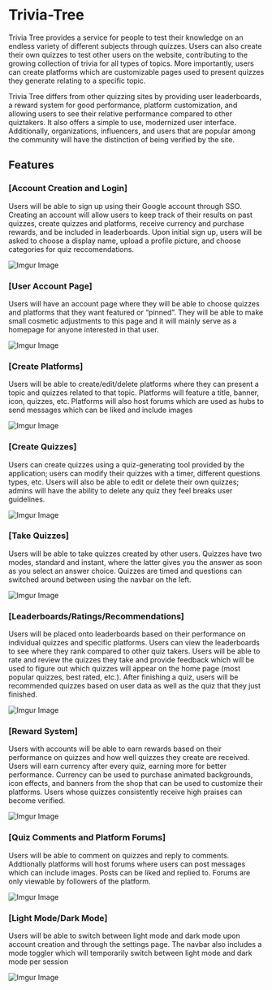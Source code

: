 # Trivia-Tree

Trivia Tree provides a service for people to test their knowledge on an endless variety of different 
subjects through quizzes. Users can also create their own quizzes to test other users on the website, 
contributing to the growing collection of trivia for all types of topics. More importantly, users can 
create platforms which are customizable pages used to present quizzes they generate relating to a specific topic.

Trivia Tree differs from other quizzing sites by providing user leaderboards, a reward system for good performance, 
platform customization, and allowing users to see their relative performance compared to  other quiztakers. It also 
offers a simple to use, modernized user interface. Additionally, organizations, influencers, and users that are popular 
among the community will have the distinction of being verified by the site.

## Features

### [Account Creation and Login]
Users will be able to sign up using their Google account through SSO. Creating an account will allow users to keep track of 
their results on past quizzes, create quizzes and platforms, receive currency and purchase rewards, and be included in leaderboards. 
Upon initial sign up, users will be asked to choose a display name, upload a profile picture, and choose categories for quiz reccomendations.

![Imgur Image](https://i.imgur.com/bXbxJXn.png)

### [User Account Page]
Users will have an account page where they will be able to choose quizzes and platforms that they want featured or “pinned”. 
They will be able to make small cosmetic adjustments to this page and it will mainly serve as a homepage for anyone interested in that user. 

![Imgur Image](https://i.imgur.com/bHwKKoD.png)

### [Create Platforms]
Users will be able to create/edit/delete platforms where they can present a topic and quizzes related to that topic. Platforms will 
feature a title, banner, icon, quizzes, etc. Platforms will also host forums which are used as hubs to send messages which can be liked
and include images

![Imgur Image](https://i.imgur.com/urraY1a.png)

### [Create Quizzes] 
Users can create quizzes using a quiz-generating tool provided by the application; users can modify their quizzes with a timer, different 
questions types, etc. Users will also be able to edit or delete their own quizzes; admins will have the ability to delete any quiz they feel 
breaks user guidelines.

![Imgur Image](https://i.imgur.com/smvU4hV.png)

### [Take Quizzes]
Users will be able to take quizzes created by other users. Quizzes have two modes, standard and instant, where the latter gives you the answer as soon
as you select an answer choice. Quizzes are timed and questions can switched around between using the navbar on the left. 

![Imgur Image](https://i.imgur.com/7hF82zh.png)

### [Leaderboards/Ratings/Recommendations]
Users will be placed onto leaderboards based on their performance on individual quizzes and specific platforms. Users can view the leaderboards
to see where they rank compared to other quiz takers. Users will be able to rate and review the quizzes they take and provide feedback which will be
used to figure out which quizzes will appear on the home page (most popular quizzes, best rated, etc.). After finishing a quiz, users will be recommended 
quizzes based on user data as well as the quiz that they just finished.

![Imgur Image](https://i.imgur.com/N3RtLkt.png)

### [Reward System]
Users with accounts will be able to earn rewards based on their performance on quizzes and how well quizzes they create are received. 
Users will earn currency after every quiz, earning more for better performance. Currency can be used to purchase animated backgrounds, icon effects, and
banners from the shop that can be used to customize their platforms. Users whose quizzes consistently receive high praises can become verified. 

![Imgur Image](https://i.imgur.com/Kh0EKuv.png)

### [Quiz Comments and Platform Forums]
Users will be able to comment on quizzes and reply to comments. Addtionally platforms will host forums where users can post messages which can include 
images. Posts can be liked and replied to. Forums are only viewable by followers of the platform. 

![Imgur Image](https://i.imgur.com/VvkfwLG.png)

### [Light Mode/Dark Mode]
Users will be able to switch between light mode and dark mode upon account creation and through the settings page. The navbar also includes a mode toggler
which will temporarily switch between light mode and dark mode per session

![Imgur Image](https://i.imgur.com/qcPdKQT.png)



